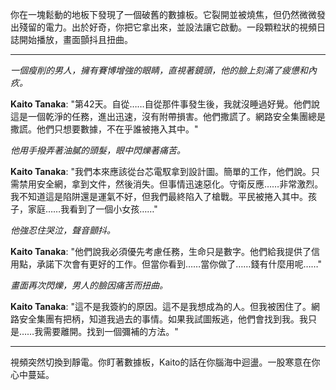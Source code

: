 你在一塊鬆動的地板下發現了一個破舊的數據板。它裂開並被燒焦，但仍然微微發出殘留的電力。出於好奇，你把它拿出來，並設法讓它啟動。一段顆粒狀的視頻日誌開始播放，畫面顫抖且扭曲。

---

_一個瘦削的男人，擁有賽博增強的眼睛，直視著鏡頭，他的臉上刻滿了疲憊和內疚。_

**Kaito Tanaka**: "第42天。自從……自從那件事發生後，我就沒睡過好覺。他們說這是一個乾淨的任務，進出迅速，沒有附帶損害。他們撒謊了。網路安全集團總是撒謊。他們只想要數據，不在乎誰被捲入其中。"

_他用手撥弄著油膩的頭髮，眼中閃爍著痛苦。_

**Kaito Tanaka**: "我們本來應該從台芯電馭拿到設計圖。簡單的工作，他們說。只需禁用安全網，拿到文件，然後消失。但事情迅速惡化。守衛反應……非常激烈。我不知道這是陷阱還是運氣不好，但我們最終陷入了槍戰。平民被捲入其中。孩子，家庭……我看到了一個小女孩……"

_他強忍住哭泣，聲音顫抖。_

**Kaito Tanaka**: "他們說我必須優先考慮任務，生命只是數字。他們給我提供了信用點，承諾下次會有更好的工作。但當你看到……當你做了……錢有什麼用呢……"

_畫面再次閃爍，男人的臉因痛苦而扭曲。_

**Kaito Tanaka**: "這不是我簽約的原因。這不是我想成為的人。但我被困住了。網路安全集團有把柄，知道我過去的事情。如果我試圖叛逃，他們會找到我。我只是……我需要離開。找到一個彌補的方法。"

---

視頻突然切換到靜電。你盯著數據板，Kaito的話在你腦海中迴盪。一股寒意在你心中蔓延。
